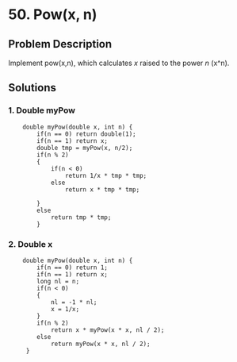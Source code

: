 # 50. Pow(x, n)

## Problem Description

Implement pow(x,n), which calculates *x* raised to the power *n* (x^n).

## Solutions

### 1. Double myPow

~~~
    double myPow(double x, int n) {
        if(n == 0) return double(1);
        if(n == 1) return x;
        double tmp = myPow(x, n/2);
        if(n % 2) 
        {
            if(n < 0)
                return 1/x * tmp * tmp;
            else
                return x * tmp * tmp;
            
        }
        else
            return tmp * tmp;
        }
~~~

### 2. Double x

~~~
    double myPow(double x, int n) {
        if(n == 0) return 1;
        if(n == 1) return x;
        long nl = n;
        if(n < 0)
        {
            nl = -1 * nl;
            x = 1/x;
        }
        if(n % 2)
            return x * myPow(x * x, nl / 2);
        else
            return myPow(x * x, nl / 2);
     }
~~~